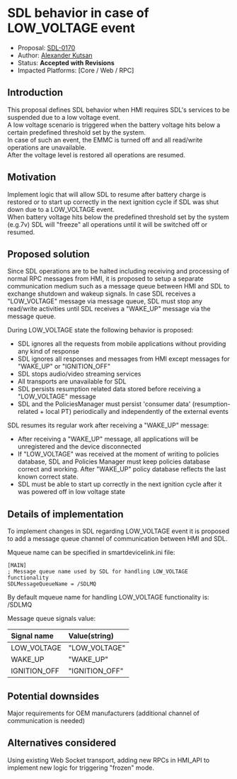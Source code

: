 # SDL behavior in case of LOW_VOLTAGE event

* Proposal: [SDL-0170](0170-sdl-behavior-in-case-of-Low-Voltage_mqueue.md)
* Author: [Alexander Kutsan](https://github.com/LuxoftAKutsan)
* Status: **Accepted with Revisions**
* Impacted Platforms: [Core / Web / RPC]

## Introduction

This proposal defines SDL behavior when HMI requires SDL's services to be suspended due to a low voltage event.  
A low voltage scenario is triggered when the battery voltage hits below a certain predefined threshold set by the system.  
In case of such an event, the EMMC is turned off and all read/write operations are unavailable.  
After the voltage level is restored all operations are resumed.

## Motivation

Implement logic that will allow SDL to resume after battery charge is restored or to start up correctly in the next ignition cycle if SDL was shut down due to a LOW_VOLTAGE event.  
When battery voltage hits below the predefined threshold set by the system (e.g.7v) SDL will "freeze" all operations until it will be switched off or resumed.

## Proposed solution

Since SDL operations are to be halted including receiving and processing of normal RPC messages from HMI, it is proposed to setup a separate communication medium such as a message queue between HMI and SDL to exchange shutdown and wakeup signals.
In case SDL receives a "LOW_VOLTAGE" message via message queue, SDL must stop any read/write activities until SDL receives a "WAKE_UP" message via the message queue.  

During LOW_VOLTAGE state the following behavior is proposed:
* SDL ignores all the requests from mobile applications without providing any kind of response
* SDL ignores all responses and messages from HMI except messages for "WAKE_UP" or "IGNITION_OFF"
* SDL stops audio/video streaming services
* All transports are unavailable for SDL
* SDL persists resumption related data stored before receiving a "LOW_VOLTAGE" message
* SDL and the PoliciesManager must persist 'consumer data' (resumption-related + local PT) periodically and independently of the external events

SDL resumes its regular work after receiving a "WAKE_UP" message:
* After receiving a "WAKE_UP" message, all applications will be unregistered and the device disconnected
* If "LOW_VOLTAGE" was received at the moment of writing to policies database, SDL and Policies Manager must keep policies database correct and working. After "WAKE_UP" policy database reflects the last known correct state.
* SDL must be able to start up correctly in the next ignition cycle after it was powered off in low voltage state  


## Details of implementation  

To implement changes in SDL regarding LOW_VOLTAGE event it is proposed to add a message queue channel of communication between HMI and SDL.

Mqueue name can be specified in smartdevicelink.ini file:
```
[MAIN] 
; Message queue name used by SDL for handling LOW_VOLTAGE functionality
SDLMessageQueueName = /SDLMQ

```  
By default mqueue name for handling LOW_VOLTAGE functionality is: /SDLMQ

Message queue signals value:  

|Signal name|Value(string)|
|:---|:---| 
|LOW_VOLTAGE|"LOW_VOLTAGE"|
|WAKE_UP|"WAKE_UP"|
|IGNITION_OFF|"IGNITION_OFF"|

## Potential downsides  

Major requirements for OEM manufacturers (additional channel of communication is needed) 

## Alternatives considered  

Using existing Web Socket transport, adding new RPCs in HMI_API to implement new logic for triggering "frozen" mode.

